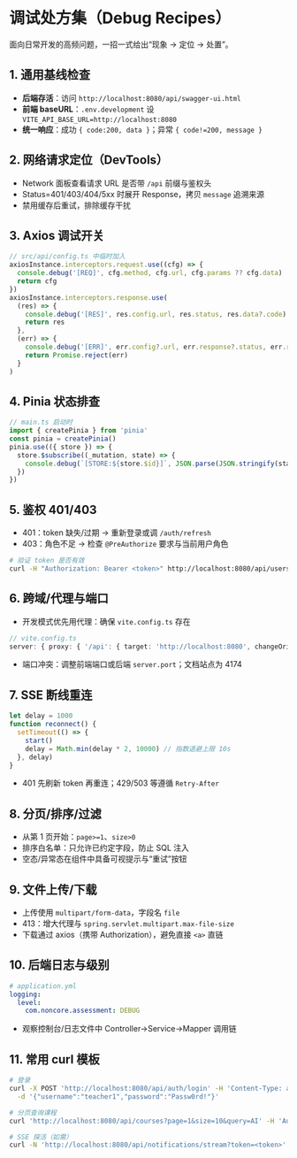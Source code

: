 # 调试处方集（Debug Recipes）

面向日常开发的高频问题，一招一式给出“现象 → 定位 → 处置”。

## 1. 通用基线检查
- **后端存活**：访问 `http://localhost:8080/api/swagger-ui.html`
- **前端 baseURL**：`.env.development` 设 `VITE_API_BASE_URL=http://localhost:8080`
- **统一响应**：成功 `{ code:200, data }`；异常 `{ code!=200, message }`

## 2. 网络请求定位（DevTools）
- Network 面板查看请求 URL 是否带 `/api` 前缀与鉴权头
- Status=401/403/404/5xx 时展开 Response，拷贝 `message` 追溯来源
- 禁用缓存后重试，排除缓存干扰

## 3. Axios 调试开关
```ts
// src/api/config.ts 中临时加入
axiosInstance.interceptors.request.use((cfg) => {
  console.debug('[REQ]', cfg.method, cfg.url, cfg.params ?? cfg.data)
  return cfg
})
axiosInstance.interceptors.response.use(
  (res) => {
    console.debug('[RES]', res.config.url, res.status, res.data?.code)
    return res
  },
  (err) => {
    console.debug('[ERR]', err.config?.url, err.response?.status, err.response?.data)
    return Promise.reject(err)
  }
)
```

## 4. Pinia 状态排查
```ts
// main.ts 启动时
import { createPinia } from 'pinia'
const pinia = createPinia()
pinia.use(({ store }) => {
  store.$subscribe((_mutation, state) => {
    console.debug(`[STORE:${store.$id}]`, JSON.parse(JSON.stringify(state)))
  })
})
```

## 5. 鉴权 401/403
- 401：token 缺失/过期 → 重新登录或调 `/auth/refresh`
- 403：角色不足 → 检查 `@PreAuthorize` 要求与当前用户角色
```bash
# 验证 token 是否有效
curl -H "Authorization: Bearer <token>" http://localhost:8080/api/users/profile
```

## 6. 跨域/代理与端口
- 开发模式优先用代理：确保 `vite.config.ts` 存在
```ts
// vite.config.ts
server: { proxy: { '/api': { target: 'http://localhost:8080', changeOrigin: true } } }
```
- 端口冲突：调整前端端口或后端 `server.port`；文档站点为 4174

## 7. SSE 断线重连
```ts
let delay = 1000
function reconnect() {
  setTimeout(() => {
    start()
    delay = Math.min(delay * 2, 10000) // 指数退避上限 10s
  }, delay)
}
```
- 401 先刷新 token 再重连；429/503 等遵循 `Retry-After`

## 8. 分页/排序/过滤
- 从第 1 页开始：`page>=1`、`size>0`
- 排序白名单：只允许已约定字段，防止 SQL 注入
- 空态/异常态在组件中具备可视提示与“重试”按钮

## 9. 文件上传/下载
- 上传使用 `multipart/form-data`，字段名 `file`
- 413：增大代理与 `spring.servlet.multipart.max-file-size`
- 下载通过 axios（携带 Authorization），避免直接 `<a>` 直链

## 10. 后端日志与级别
```yaml
# application.yml
logging:
  level:
    com.noncore.assessment: DEBUG
```
- 观察控制台/日志文件中 Controller→Service→Mapper 调用链

## 11. 常用 curl 模板
```bash
# 登录
curl -X POST 'http://localhost:8080/api/auth/login' -H 'Content-Type: application/json' \
  -d '{"username":"teacher1","password":"Passw0rd!"}'

# 分页查询课程
curl 'http://localhost:8080/api/courses?page=1&size=10&query=AI' -H 'Authorization: Bearer <token>'

# SSE 探活（如需）
curl -N 'http://localhost:8080/api/notifications/stream?token=<token>'
```
